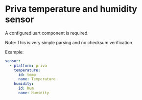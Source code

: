 # Priva temperature and humidity sensor

A configured uart component is required.

Note:
  This is very simple parsing and no checksum verification

Example:
```yaml
sensor:
  - platform: priva
    temperature:
      id: temp
      name: Temperature
    humidity:
      id: hum
      name: Humidity
```

